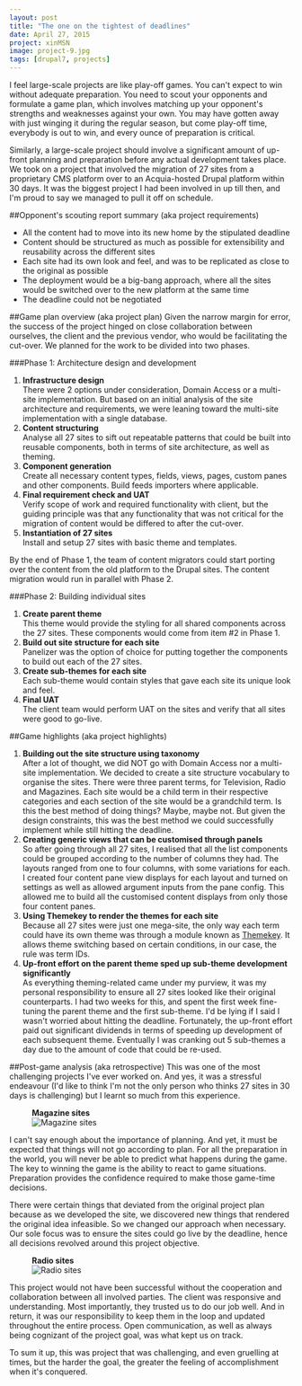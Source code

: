 ```yaml
---
layout: post
title: "The one on the tightest of deadlines"
date: April 27, 2015
project: xinMSN
image: project-9.jpg
tags: [drupal7, projects]
---
```

I feel large-scale projects are like play-off games. You can't expect to win without adequate preparation. You need to scout your opponents and formulate a game plan, which involves matching up your opponent's strengths and weaknesses against your own. You may have gotten away with just winging it during the regular season, but come play-off time, everybody is out to win, and every ounce of preparation is critical.

Similarly, a large-scale project should involve a significant amount of up-front planning and preparation before any actual development takes place. We took on a project that involved the migration of 27 sites from a proprietary CMS platform over to an Acquia-hosted Drupal platform within 30 days. It was the biggest project I had been involved in up till then, and I'm proud to say we managed to pull it off on schedule.

##Opponent's scouting report summary (aka project requirements)
<ul>
<li class="no-margin">All the content had to move into its new home by the stipulated deadline</li>
<li class="no-margin">Content should be structured as much as possible for extensibility and reusability across the different sites</li>
<li class="no-margin">Each site had its own look and feel, and was to be replicated as close to the original as possible</li>
<li class="no-margin">The deployment would be a big-bang approach, where all the sites would be switched over to the new platform at the same time</li>
<li>The deadline could not be negotiated</li>
</ul>

##Game plan overview (aka project plan)
Given the narrow margin for error, the success of the project hinged on close collaboration between ourselves, the client and the previous vendor, who would be facilitating the cut-over. We planned for the work to be divided into two phases.

###Phase 1: Architecture design and development

1. **Infrastructure design**  
    There were 2 options under consideration, Domain Access or a multi-site implementation. But based on an initial analysis of the site architecture and requirements, we were leaning toward the multi-site implementation with a single database.
2. **Content structuring**  
    Analyse all 27 sites to sift out repeatable patterns that could be built into reusable components, both in terms of site architecture, as well as theming.
3. **Component generation**  
    Create all necessary content types, fields, views, pages, custom panes and other components. Build feeds importers where applicable.
4. **Final requirement check and UAT**  
    Verify scope of work and required functionality with client, but the guiding principle was that any functionality that was not critical for the migration of content would be differed to after the cut-over.
5. **Instantiation of 27 sites**  
    Install and setup 27 sites with basic theme and templates.

By the end of Phase 1, the team of content migrators could start porting over the content from the old platform to the Drupal sites. The content migration would run in parallel with Phase 2.

###Phase 2: Building individual sites

1. **Create parent theme**  
    This theme would provide the styling for all shared components across the 27 sites. These components would come from item #2 in Phase 1.
2. **Build out site structure for each site**  
    Panelizer was the option of choice for putting together the components to build out each of the 27 sites.
3. **Create sub-themes for each site**  
    Each sub-theme would contain styles that gave each site its unique look and feel.
4. **Final UAT**  
    The client team would perform UAT on the sites and verify that all sites were good to go-live.

##Game highlights (aka project highlights)

1. **Building out the site structure using taxonomy**  
    After a lot of thought, we did NOT go with Domain Access nor a multi-site implementation. We decided to create a site structure vocabulary to organise the sites. There were three parent terms, for Television, Radio and Magazines. Each site would be a child term in their respective categories and each section of the site would be a grandchild term. Is this the best method of doing things? Maybe, maybe not. But given the design constraints, this was the best method we could successfully implement while still hitting the deadline.
2. **Creating generic views that can be customised through panels**  
    So after going through all 27 sites, I realised that all the list components could be grouped according to the number of columns they had. The layouts ranged from one to four columns, with some variations for each. I created four content pane view displays for each layout and turned on settings as well as allowed argument inputs from the pane config. This allowed me to build all the customised content displays from only those four content panes.
3. **Using Themekey to render the themes for each site**  
    Because all 27 sites were just one mega-site, the only way each term could have its own theme was through a module known as [Themekey](https://www.drupal.org/project/themekey). It allows theme switching based on certain conditions, in our case, the rule was term IDs.
4. **Up-front effort on the parent theme sped up sub-theme development significantly**  
    As everything theming-related came under my purview, it was my personal responsibility to ensure all 27 sites looked like their original counterparts. I had two weeks for this, and spent the first week fine-tuning the parent theme and the first sub-theme. I'd be lying if I said I wasn't worried about hitting the deadline. Fortunately, the up-front effort paid out significant dividends in terms of speeding up development of each subsequent theme. Eventually I was cranking out 5 sub-themes a day due to the amount of code that could be re-used.

##Post-game analysis (aka retrospective)
This was one of the most challenging projects I've ever worked on. And yes, it was a stressful endeavour (I'd like to think I'm not the only person who thinks 27 sites in 30 days is challenging) but I learnt so much from this experience.
<figure>
<figcaption><strong>Magazine sites</strong></figcaption>
<img src="{{ site.url }}/images/posts/xinmsn/magazines.jpg" alt="Magazine sites"/>
</figure>

I can't say enough about the importance of planning. And yet, it must be expected that things will not go according to plan. For all the preparation in the world, you will never be able to predict what happens during the game. The key to winning the game is the ability to react to game situations. Preparation provides the confidence required to make those game-time decisions.

There were certain things that deviated from the original project plan because as we developed the site, we discovered new things that rendered the original idea infeasible. So we changed our approach when necessary. Our sole focus was to ensure the sites could go live by the deadline, hence all decisions revolved around this project objective.

<figure>
<figcaption><strong>Radio sites</strong></figcaption>
<img src="{{ site.url }}/images/posts/xinmsn/radios.jpg" alt="Radio sites"/>
</figure>

This project would not have been successful without the cooperation and collaboration between all involved parties. The client was responsive and understanding. Most importantly, they trusted us to do our job well. And in return, it was our responsibility to keep them in the loop and updated throughout the entire process. Open communication, as well as always being cognizant of the project goal, was what kept us on track.

To sum it up, this was project that was challenging, and even gruelling at times, but the harder the goal, the greater the feeling of accomplishment when it's conquered.
